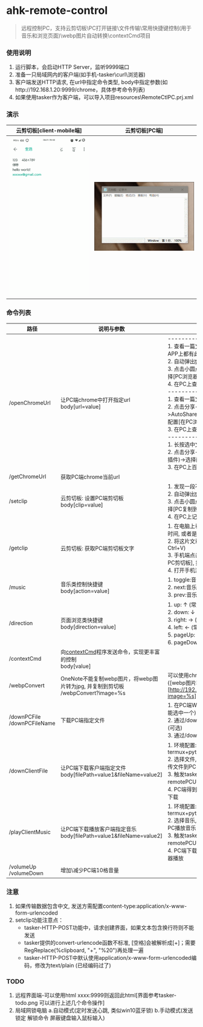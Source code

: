# ahk-remote-control
> 远程控制PC，支持云剪切板\PC打开链接\文件传输\常用快捷键控制(用于音乐和浏览页面)\webp图片自动转换\contextCmd项目



### 使用说明
1. 运行脚本，会启动HTTP Server，监听9999端口
2. 准备一只局域网内的客户端(如手机-tasker\curl\浏览器)
3. 客户端发送HTTP请求, 在url中指定命令类型, body中指定参数(如http://192.168.1.20:9999/chrome，具体参考命令列表)
4. 如果使用tasker作为客户端，可以导入项目resources\RemoteCtlPC.prj.xml


### 演示
|云剪切板[client-mobile端]|云剪切板[PC端]|
|-|-|
|<img src="https://github.com/bjc5233/ahk-remote-control/raw/master/resources/demo-setclip-mobile.gif"/>|<img src="https://github.com/bjc5233/ahk-remote-control/raw/master/resources/demo-setclip-PC.gif"/></div>|




### 命令列表
|路径|说明与参数|场景与操作|
|-|-|-|
|/openChromeUrl|让PC端chrome中打开指定url<br>body[url=value]|------------------ 场景1<br>1. 查看一篇文章，复制链接(在微信\知乎等APP上都有此选项)<br>2. 自动弹出[tasker-foo](https://github.com/bjc5233/tasker-foo)蓝色小圆点<br>3. 点击小圆点, 弹出剪切板文本快捷操作, 选择[PC浏览器打开]<br>4. 在PC上查看此篇文章<br>------------------ 场景2<br>1. 查看一篇文章，没有"复制链接"选项<br>2. 点击分享->更多->AutoShareCommand(tasker插件)->选择配置[在PC浏览器打开]<br>3. 在PC上查看此篇文章<br>------------------ 场景3<br>1. 长按选中文本, 弹出系统级选项<br>2. 点击分享->AutoShareCommand(tasker插件)->选择配置[在PC浏览器打开]<br>3. 在PC上百度搜索选中的文本|
|/getChromeUrl|获取PC端chrome当前url||
|/setclip|云剪切板: 设置PC端剪切板<br>body[clip=value]|1. 发现一段不错的文字，长按选中复制文本<br>2. 自动弹出[tasker-foo](https://github.com/bjc5233/tasker-foo)蓝色小圆点<br>3. 点击小圆点, 弹出剪切板文本快捷操作, 选择[PC复制到剪切板]<br>4. 在PC上记录这段文字|
|/getclip|云剪切板: 获取PC端剪切板文字|1. 在电脑上看一篇文章，需要出门但有碎片时间, 或者是要上厕所去哈<br>2. 将这片文章的url复制一下(在地址栏Ctrl+V)<br>3. 手机端点击桌面tasker任务快捷方式[获取PC剪切板], 提示[复制成功]<br>4. 打开手机浏览器查看|
|/music|音乐类控制快捷键<br>body[action=value]|1. toggle:音乐启动停止ctrl+alt+p<br>2. next:音乐下一曲ctrl+alt+right<br>3. prev:音乐上一曲ctrl+alt+left|
|/direction|页面浏览类快捷键<br>body[direction=value]|1. up:    ↑   (常用于音量增加)<br>2. down:  ↓   (常用于音量降低)<br>3. right: →   (常用于视频快进)<br>4. left:  ←   (常用于视频后退)<br>5. pageUp:    (常用于文档\网页上翻页)<br>6. pageDown:  (常用于文档\网页上翻页)|
|/contextCmd|向[contextCmd](https://github.com/bjc5233/ahk-context-cmd)程序发送命令，实现更丰富的控制<br>body[value]||
|/webpConvert|OneNote不能复制webp图片，将webp图片转为jpg, 并复制到剪切板<br>/webpConvert?image=%s|可以使用chrome插件[右键搜]配置<br>{[webp图片转换]-[http://192.168.1.20:9999/webpConvert?image=%s]}|
|/downPCFile<br>/downPCFileName|下载PC端指定文件|1. 在PC端Win+U将使用当前选中的文件(只能选中一个)<br>2. 通过/downFileName接口获取下载文件名(可选)<br>3. 通过/downFile下载文件|
|/downClientFile|让PC端下载客户端指定文件<br>body[filePath=value1&fileName=value2]|1. 环境配置: termux+python+flask(WebServer)<br>2. 选择文件, 发送\分享, 选择AutoShare-上传文件到PC<br>3. 触发tasker执行task-remotePCUploadFile, 发送请求<br>4. PC端得到要下载的客户端文件路径, 执行下载|
|/playClientMusic|让PC端下载播放客户端指定音乐<br>body[filePath=value1&fileName=value2]|1. 环境配置: termux+python+flask(WebServer)<br>2. 选择音乐, 发送\分享, 选择AutoShare-在PC播放音乐<br>3. 触发tasker执行task-remotePCUploadPlayMusic, 发送请求<br>4. PC端下载客户端文件, 调用默认音乐播放器播放|
|/volumeUp<br>/volumeDown|增加\减少PC端10格音量||






### 注意
1. 如果传输数据包含中文, 发送方需配置content-type:application/x-www-form-urlencoded
2. setclip功能注意点：
   * tasker-HTTP-POST功能中，请求创建界面，如果文本包含换行符则不能发送
   * tasker提供的convert-urlencode函数不标准, [空格]会被解析成[+]；需要RegReplace(%clipboard, "\+", "%20")再处理一遍
   * tasker-HTTP-POST中默认使用application/x-www-form-urlencoded编码，修改为text/plain (已经编码过了)



### TODO
1. 远程界面端-可以使用html     xxxx:9999则返回此html[界面参考tasker-todo.png   可以进行上述几个命令操作]
2. 局域网锁电脑  a.自动模式(定时发送心跳, 类似win10蓝牙锁)     b.手动模式(发送锁定  解锁命令    屏蔽键盘输入鼠标输入)


